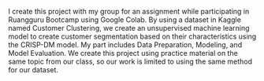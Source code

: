 <p align = "left">I create this project with my group for an assignment while participating in Ruangguru Bootcamp using Google Colab. By using a dataset in Kaggle named Customer Clustering, we create an unsupervised machine learning model to create customer segmentation based on their characteristics using the CRISP-DM model. My part includes Data Preparation, Modeling, and Model Evaluation. We create this project using practice material on the same topic from our class, so our work is limited to using the same method for our dataset.</p>
